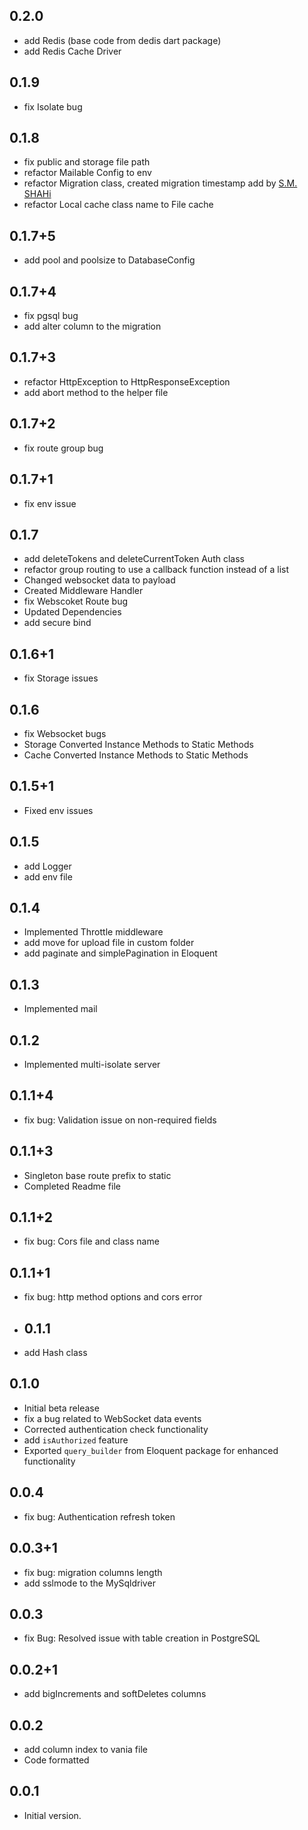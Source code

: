 ## 0.2.0

- add Redis (base code from dedis dart package)
- add Redis Cache Driver

## 0.1.9

- fix Isolate bug

## 0.1.8

- fix public and storage file path
- refactor Mailable Config to env
- refactor Migration class, created migration timestamp add by [S.M. SHAHi](https://github.com/shahi5472)
- refactor Local cache class name to File cache

## 0.1.7+5

- add pool and poolsize to DatabaseConfig

## 0.1.7+4

- fix pgsql bug
- add alter column to the migration

## 0.1.7+3

- refactor HttpException to HttpResponseException
- add abort method to the helper file

## 0.1.7+2

- fix route group bug

## 0.1.7+1

- fix env issue

## 0.1.7

- add deleteTokens and deleteCurrentToken Auth class
- refactor group routing to use a callback function instead of a list
- Changed websocket data to payload
- Created Middleware Handler
- fix Webscoket Route bug
- Updated Dependencies
- add secure bind

## 0.1.6+1

- fix Storage issues

## 0.1.6

- fix Websocket bugs
- Storage Converted Instance Methods to Static Methods
- Cache Converted Instance Methods to Static Methods

## 0.1.5+1

- Fixed env issues

## 0.1.5

- add Logger
- add env file

## 0.1.4

- Implemented Throttle middleware
- add move for upload file in custom folder
- add paginate and simplePagination in Eloquent

## 0.1.3

- Implemented mail

## 0.1.2

- Implemented multi-isolate server

## 0.1.1+4

- fix bug: Validation issue on non-required fields

## 0.1.1+3

- Singleton base route prefix   to static
- Completed Readme file

## 0.1.1+2

- fix bug: Cors file and class name

## 0.1.1+1

- fix bug: http method options and cors error

- ## 0.1.1

- add Hash class

## 0.1.0

- Initial beta release
- fix a bug related to WebSocket data events
- Corrected authentication check functionality
- add `isAuthorized` feature
- Exported `query_builder` from Eloquent package for enhanced functionality

## 0.0.4

- fix bug: Authentication refresh token

## 0.0.3+1

- fix bug: migration columns length
- add sslmode to the MySqldriver

## 0.0.3

- fix Bug: Resolved issue with table creation in PostgreSQL

## 0.0.2+1

- add bigIncrements and  softDeletes columns

## 0.0.2

- add column index to vania file
- Code formatted

## 0.0.1

- Initial version.
